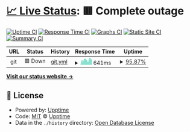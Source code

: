 # [📈 Live Status](https://stupldstuff.github.io/upptime): <!--live status--> **🟥 Complete outage**

[![Uptime CI](https://github.com/stupldstuff/upptime/workflows/Uptime%20CI/badge.svg)](https://github.com/stupldstuff/upptime/actions?query=workflow%3A%22Uptime+CI%22)
[![Response Time CI](https://github.com/stupldstuff/upptime/workflows/Response%20Time%20CI/badge.svg)](https://github.com/stupldstuff/upptime/actions?query=workflow%3A%22Response+Time+CI%22)
[![Graphs CI](https://github.com/stupldstuff/upptime/workflows/Graphs%20CI/badge.svg)](https://github.com/stupldstuff/upptime/actions?query=workflow%3A%22Graphs+CI%22)
[![Static Site CI](https://github.com/stupldstuff/upptime/workflows/Static%20Site%20CI/badge.svg)](https://github.com/stupldstuff/upptime/actions?query=workflow%3A%22Static+Site+CI%22)
[![Summary CI](https://github.com/stupldstuff/upptime/workflows/Summary%20CI/badge.svg)](https://github.com/stupldstuff/upptime/actions?query=workflow%3A%22Summary+CI%22)

<!--start: status pages-->
<!-- This summary is generated by Upptime (https://github.com/upptime/upptime) -->
<!-- Do not edit this manually, your changes will be overwritten -->
<!-- prettier-ignore -->
| URL | Status | History | Response Time | Uptime |
| --- | ------ | ------- | ------------- | ------ |
| <img alt="" src="https://icons.duckduckgo.com/ip3/null.ico" height="13"> git | 🟥 Down | [git.yml](https://github.com/StUpldStuff/upptime/commits/HEAD/history/git.yml) | <details><summary><img alt="Response time graph" src="./graphs/git/response-time-week.png" height="20"> 641ms</summary><br><a href="https://stupldstuff.github.io/upptime/history/git"><img alt="Response time 992" src="https://img.shields.io/endpoint?url=https%3A%2F%2Fraw.githubusercontent.com%2FStUpldStuff%2Fupptime%2FHEAD%2Fapi%2Fgit%2Fresponse-time.json"></a><br><a href="https://stupldstuff.github.io/upptime/history/git"><img alt="24-hour response time 677" src="https://img.shields.io/endpoint?url=https%3A%2F%2Fraw.githubusercontent.com%2FStUpldStuff%2Fupptime%2FHEAD%2Fapi%2Fgit%2Fresponse-time-day.json"></a><br><a href="https://stupldstuff.github.io/upptime/history/git"><img alt="7-day response time 641" src="https://img.shields.io/endpoint?url=https%3A%2F%2Fraw.githubusercontent.com%2FStUpldStuff%2Fupptime%2FHEAD%2Fapi%2Fgit%2Fresponse-time-week.json"></a><br><a href="https://stupldstuff.github.io/upptime/history/git"><img alt="30-day response time 1102" src="https://img.shields.io/endpoint?url=https%3A%2F%2Fraw.githubusercontent.com%2FStUpldStuff%2Fupptime%2FHEAD%2Fapi%2Fgit%2Fresponse-time-month.json"></a><br><a href="https://stupldstuff.github.io/upptime/history/git"><img alt="1-year response time 992" src="https://img.shields.io/endpoint?url=https%3A%2F%2Fraw.githubusercontent.com%2FStUpldStuff%2Fupptime%2FHEAD%2Fapi%2Fgit%2Fresponse-time-year.json"></a></details> | <details><summary><a href="https://stupldstuff.github.io/upptime/history/git">95.87%</a></summary><a href="https://stupldstuff.github.io/upptime/history/git"><img alt="All-time uptime 95.86%" src="https://img.shields.io/endpoint?url=https%3A%2F%2Fraw.githubusercontent.com%2FStUpldStuff%2Fupptime%2FHEAD%2Fapi%2Fgit%2Fuptime.json"></a><br><a href="https://stupldstuff.github.io/upptime/history/git"><img alt="24-hour uptime 73.65%" src="https://img.shields.io/endpoint?url=https%3A%2F%2Fraw.githubusercontent.com%2FStUpldStuff%2Fupptime%2FHEAD%2Fapi%2Fgit%2Fuptime-day.json"></a><br><a href="https://stupldstuff.github.io/upptime/history/git"><img alt="7-day uptime 95.87%" src="https://img.shields.io/endpoint?url=https%3A%2F%2Fraw.githubusercontent.com%2FStUpldStuff%2Fupptime%2FHEAD%2Fapi%2Fgit%2Fuptime-week.json"></a><br><a href="https://stupldstuff.github.io/upptime/history/git"><img alt="30-day uptime 98.46%" src="https://img.shields.io/endpoint?url=https%3A%2F%2Fraw.githubusercontent.com%2FStUpldStuff%2Fupptime%2FHEAD%2Fapi%2Fgit%2Fuptime-month.json"></a><br><a href="https://stupldstuff.github.io/upptime/history/git"><img alt="1-year uptime 95.86%" src="https://img.shields.io/endpoint?url=https%3A%2F%2Fraw.githubusercontent.com%2FStUpldStuff%2Fupptime%2FHEAD%2Fapi%2Fgit%2Fuptime-year.json"></a></details>

<!--end: status pages-->

[**Visit our status website →**](https://stupldstuff.github.io/upptime)

## 📄 License

- Powered by: [Upptime](https://github.com/upptime/upptime)
- Code: [MIT](./LICENSE) © [Upptime](https://upptime.js.org)
- Data in the `./history` directory: [Open Database License](https://opendatacommons.org/licenses/odbl/1-0/)
